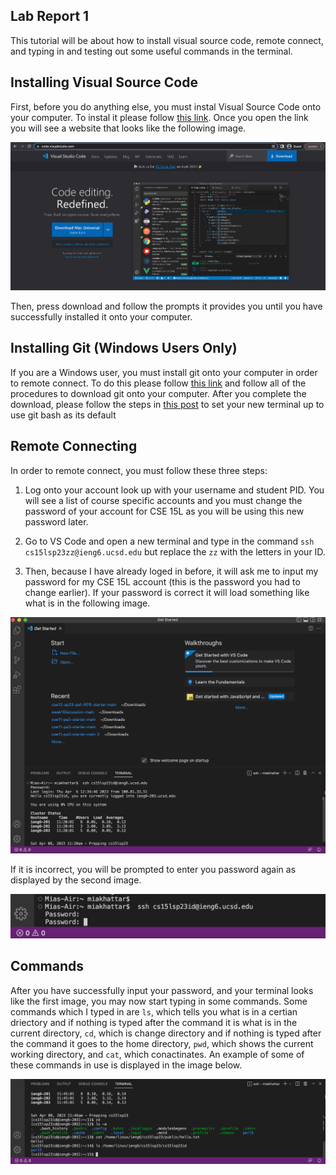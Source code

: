 ## Lab Report 1

This tutorial will be about how to install visual source code, remote connect, and typing in and testing out some useful commands in the terminal. 

## Installing Visual Source Code

First, before you do anything else, you must instal Visual Source Code onto your computer. To instal it please follow [this link](https://code.visualstudio.com/). Once you open the link you will see a website that looks like the following image.

![Image](CSE15LScreenShotVSC.png)

Then, press download and follow the prompts it provides you until you have successfully installed it onto your computer.

## Installing Git (Windows Users Only)

If you are a Windows user, you must install git onto your computer in order to remote connect. To do this please follow [this link](https://gitforwindows.org/) and follow all of the procedures to download git onto your computer. After you complete the download, please follow the steps in [this post](https://stackoverflow.com/questions/42606837/how-do-i-use-bash-on-windows-from-the-visual-studio-code-integrated-terminal/50527994#50527994) to set your new terminal up to use git bash as its default

## Remote Connecting

In order to remote connect, you must follow these three steps:

1. Log onto your account look up with your username and student PID. You will see a list of course specific accounts and you must change the password of your account for CSE 15L as you will be using this new password later.

2. Go to VS Code and open a new terminal and type in the command `ssh cs15lsp23zz@ieng6.ucsd.edu` but replace the `zz` with the letters in your ID.
 
3. Then, because I have already loged in before, it will ask me to input my password for my CSE 15L account (this is the password you had to change earlier). If your password is correct it will load something like what is in the following image. 

![Image](CSE15LSS1.png)

If it is incorrect, you will be prompted to enter you password again as displayed by the second image.

![Image](CSE15LSS2.png)

## Commands

After you have successfully input your password, and your terminal looks like the first image, you may now start typing in some commands. Some commands which I typed in are `ls`, which tells you what is in a certian driectory and if nothing is typed after the command it is what is in the current directory, `cd`, which is change directory and if nothing is typed after the command it goes to the home directory, `pwd`, which shows the current working directory, and `cat`, which conactinates. An example of some of these commands in use is displayed in the image below. 

![Image](CSE15LSS3.png)





